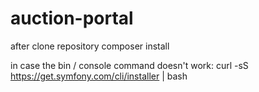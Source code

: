 # auction-portal
after clone repository composer install

in case the bin / console command doesn't work:  curl -sS https://get.symfony.com/cli/installer | bash
